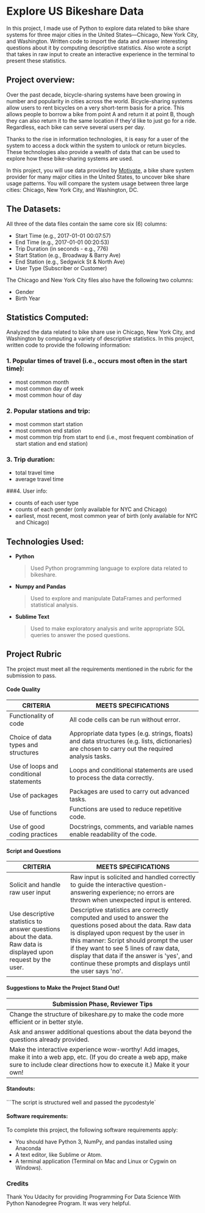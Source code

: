 # Explore US Bikeshare Data
In this project, I made use of Python to explore data related to bike share systems for three major cities in the United States—Chicago, New York City, and Washington. Written code to import the data and answer interesting questions about it by computing descriptive statistics. Also wrote a script that takes in raw input to create an interactive experience in the terminal to present these statistics.

## Project overview:
Over the past decade, bicycle-sharing systems have been growing in number and popularity in cities across the world. Bicycle-sharing systems allow users to rent bicycles on a very short-term basis for a price. This allows people to borrow a bike from point A and return it at point B, though they can also return it to the same location if they'd like to just go for a ride. Regardless, each bike can serve several users per day.

Thanks to the rise in information technologies, it is easy for a user of the system to access a dock within the system to unlock or return bicycles. These technologies also provide a wealth of data that can be used to explore how these bike-sharing systems are used.

In this project, you will use data provided by [Motivate](https://www.motivateco.com/), a bike share system provider for many major cities in the United States, to uncover bike share usage patterns. You will compare the system usage between three large cities: Chicago, New York City, and Washington, DC.

## The Datasets:
All three of the data files contain the same core six (6) columns:
* Start Time (e.g., 2017-01-01 00:07:57)
* End Time (e.g., 2017-01-01 00:20:53)
* Trip Duration (in seconds - e.g., 776)
* Start Station (e.g., Broadway & Barry Ave)
* End Station (e.g., Sedgwick St & North Ave)
* User Type (Subscriber or Customer)

The Chicago and New York City files also have the following two columns:
* Gender
* Birth Year

## Statistics Computed:
Analyzed the data related to bike share use in Chicago, New York City, and Washington by computing a variety of descriptive statistics. In this project, written code to provide the following information:

### 1. Popular times of travel (i.e., occurs most often in the start time):
* most common month
* most common day of week
* most common hour of day

### 2. Popular stations and trip:
* most common start station
* most common end station
* most common trip from start to end (i.e., most frequent combination of start station and end station)

### 3. Trip duration:
* total travel time
* average travel time

###4. User info:
* counts of each user type
* counts of each gender (only available for NYC and Chicago)
* earliest, most recent, most common year of birth (only available for NYC and Chicago)


## Technologies Used:
+ **Python**
    > Used Python programming language to explore data related to bikeshare.

+ **Numpy and Pandas**
    > Used to explore and manipulate DataFrames and performed statistical analysis.

+ **Sublime Text**
    > Used to make exploratory analysis and write appropriate SQL queries to answer the posed questions.


## Project Rubric

The project must meet all the requirements mentioned in the rubric for the submission to pass.

#### **Code Quality**

| CRITERIA | MEETS SPECIFICATIONS |
| ------ | ------ |
| Functionality of code | All code cells can be run without error. |
| Choice of data types and structures | Appropriate data types (e.g. strings, floats) and data structures (e.g. lists, dictionaries) are chosen to carry out the required analysis tasks. |
| Use of loops and conditional statements | Loops and conditional statements are used to process the data correctly. |
| Use of packages | Packages are used to carry out advanced tasks. |
| Use of functions | Functions are used to reduce repetitive code. |
| Use of good coding practices | Docstrings, comments, and variable names enable readability of the code. |

#### **Script and Questions**

| CRITERIA | MEETS SPECIFICATIONS |
| ------ | ------ |
| Solicit and handle raw user input | Raw input is solicited and handled correctly to guide the interactive question-answering experience; no errors are thrown when unexpected input is entered. |
| Use descriptive statistics to answer questions about the data. Raw data is displayed upon request by the user. | Descriptive statistics are correctly computed and used to answer the questions posed about the data. Raw data is displayed upon request by the user in this manner: Script should prompt the user if they want to see 5 lines of raw data, display that data if the answer is 'yes', and continue these prompts and displays until the user says 'no'. |

#### **Suggestions to Make the Project Stand Out!**

| Submission Phase, Reviewer Tips | 
| ------------ |
| Change the structure of bikeshare.py to make the code more efficient or in better style. | |
| Ask and answer additional questions about the data beyond the questions already provided. |  |
| Make the interactive experience wow-worthy! Add images, make it into a web app, etc. (If you do create a web app, make sure to include clear directions how to execute it.) Make it your own! |  |


#### Standouts:

```The script is structured well and passed the pycodestyle`

#### Software requirements:
To complete this project, the following software requirements apply:
* You should have Python 3, NumPy, and pandas installed using Anaconda
* A text editor, like Sublime or Atom.
* A terminal application (Terminal on Mac and Linux or Cygwin on Windows).

### Credits
Thank You Udacity for providing Programming For Data Science With Python Nanodegree Program. It was very helpful.
